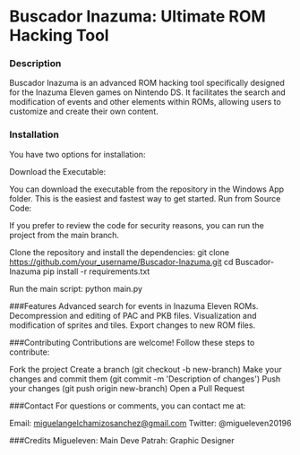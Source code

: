 # Buscador Inazuma: Ultimate ROM Hacking Tool

### Description
Buscador Inazuma is an advanced ROM hacking tool specifically designed for the Inazuma Eleven games on Nintendo DS. It facilitates the search and modification of events and other elements within ROMs, allowing users to customize and create their own content.

### Installation
You have two options for installation:

Download the Executable:

You can download the executable from the repository in the Windows App folder.
This is the easiest and fastest way to get started.
Run from Source Code:

If you prefer to review the code for security reasons, you can run the project from the main branch.

Clone the repository and install the dependencies:
git clone https://github.com/your_username/Buscador-Inazuma.git
cd Buscador-Inazuma
pip install -r requirements.txt

Run the main script:
python main.py

###Features
Advanced search for events in Inazuma Eleven ROMs.
Decompression and editing of PAC and PKB files.
Visualization and modification of sprites and tiles.
Export changes to new ROM files.

###Contributing
Contributions are welcome! Follow these steps to contribute:

Fork the project
Create a branch (git checkout -b new-branch)
Make your changes and commit them (git commit -m 'Description of changes')
Push your changes (git push origin new-branch)
Open a Pull Request

###Contact
For questions or comments, you can contact me at:

Email: miguelangelchamizosanchez@gmail.com
Twitter: @migueleven20196

###Credits
Migueleven: Main Deve
Patrah: Graphic Designer
